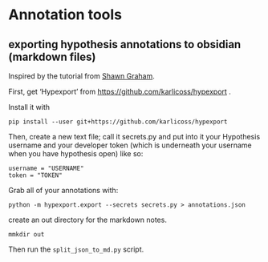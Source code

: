 # Annotation tools

## exporting hypothesis annotations to obsidian (markdown files)

Inspired by the tutorial from [Shawn Graham](https://electricarchaeology.ca/2021/02/14/from-hypothesis-annotation-to-obsidian-note/).

First, get ‘Hypexport’ from https://github.com/karlicoss/hypexport . 

Install it with

``` pip install --user git+https://github.com/karlicoss/hypexport ```

Then, create a new text file; call it secrets.py and put into it your Hypothesis username and your developer token (which is underneath your username when you have hypothesis open) like so:

```
username = "USERNAME"
token = "TOKEN"
```

Grab all of your annotations with:

``` python -m hypexport.export --secrets secrets.py > annotations.json ```

create an out directory for the markdown notes. 

```mmkdir out```

Then run the ```split_json_to_md.py``` script.
